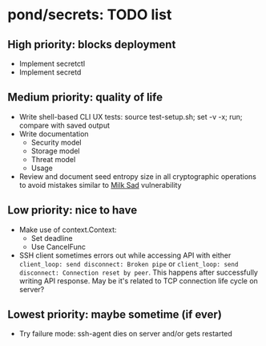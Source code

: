 # pond/secrets: TODO list

## High priority: blocks deployment

- Implement secretctl
- Implement secretd


## Medium priority: quality of life

- Write shell-based CLI UX tests: source test-setup.sh; set -v -x; run;
  compare with saved output
- Write documentation
    - Security model
    - Storage model
    - Threat model
    - Usage
- Review and document seed entropy size in all cryptographic operations to avoid
  mistakes similar to [Milk Sad] vulnerability

[Milk Sad]: https://news.ycombinator.com/item?id=37054862


## Low priority: nice to have

- Make use of context.Context:
    - Set deadline
    - Use CancelFunc
- SSH client sometimes errors out while accessing API with either
  `client_loop: send disconnect: Broken pipe` or
  `client_loop: send disconnect: Connection reset by peer`.
  This happens after successfully writing API response.
  May be it's related to TCP connection life cycle on server?


## Lowest priority: maybe sometime (if ever)

- Try failure mode: ssh-agent dies on server and/or gets restarted
